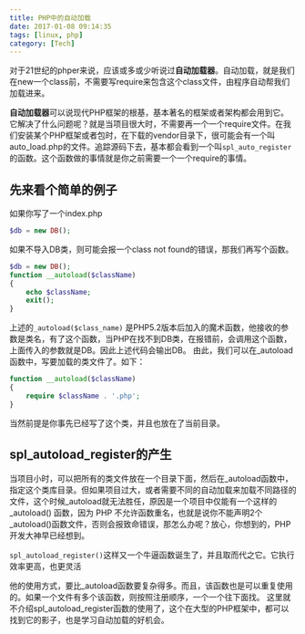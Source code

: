 ```yaml
---
title: PHP中的自动加载
date: 2017-01-08 09:14:35
tags: [linux, php]
category: [Tech]
---
```


对于21世纪的phper来说，应该或多或少听说过**自动加载器**。自动加载，就是我们在new一个class前，不需要写require来包含这个class文件，由程序自动帮我们加载进来。
<!--more-->

**自动加载器**可以说现代PHP框架的根基，基本著名的框架或者架构都会用到它。它解决了什么问题呢？就是当项目很大时，不需要再一个一个require文件。在我们安装某个PHP框架或者包时，在下载的vendor目录下，很可能会有一个叫auto_load.php的文件。追踪源码下去，基本都会看到一个叫`spl_auto_register`的函数。这个函数做的事情就是你之前需要一个一个require的事情。

## 先来看个简单的例子

如果你写了一个index.php
```php
$db = new DB();
```
如果不导入DB类，则可能会报一个class not found的错误，那我们再写个函数。
```php
$db = new DB();
function __autoload($className)
{
    echo $className;
    exit();
}
```

上述的`_autoload($class_name)` 是PHP5.2版本后加入的魔术函数，他接收的参数是类名，有了这个函数，当PHP在找不到DB类，在报错前，会调用这个函数，上面传入的参数就是DB。因此上述代码会输出DB。
由此，我们可以在_autoload函数中，写要加载的类文件了。如下：
```php
function __autoload($className)
{
    require $className . '.php';
}
```
当然前提是你事先已经写了这个类，并且也放在了当前目录。

## spl_autoload_register的产生

当项目小时，可以把所有的类文件放在一个目录下面，然后在_autoload函数中，指定这个类库目录。但如果项目过大，或者需要不同的自动加载来加载不同路径的文件，这个时候_autoload就无法胜任，原因是一个项目中仅能有一个这样的 _autoload() 函数，因为 PHP 不允许函数重名，也就是说你不能声明2个_autoload()函数文件，否则会报致命错误，那怎么办呢？放心，你想到的，PHP开发大神早已经想到。

`spl_autoload_register()`这样又一个牛逼函数诞生了，并且取而代之它。它执行效率更高，也更灵活

他的使用方式，要比_autoload函数要复杂得多。而且，该函数也是可以重复使用的。如果一个文件有多个该函数，则按照注册顺序，一个一个往下面找。
这里就不介绍spl_autoload_register函数的使用了，这个在大型的PHP框架中，都可以找到它的影子，也是学习自动加载的好机会。
